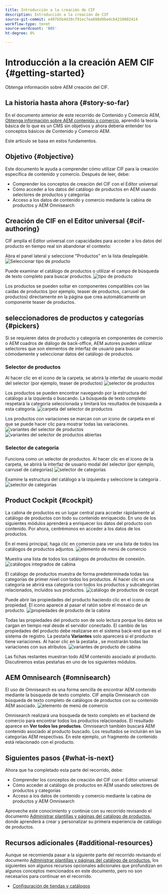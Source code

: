```yaml
---
title: Introducción a la creación de CIF
description: Introducción a la creación de CIF
source-git-commit: e497b5b4439cf91ec7ea698d9bedcb4210802414
workflow-type: tm+mt
source-wordcount: '805'
ht-degree: 0%

---
```


# Introducción a la creación AEM CIF {#getting-started}

Obtenga información sobre AEM creación del CIF.

## La historia hasta ahora {#story-so-far}

En el documento anterior de este recorrido de Contenido y Comercio AEM, [Obtenga información sobre AEM contenido y comercio](/help/commerce-cloud/introduction.md), aprendió la teoría básica de lo que es un CMS sin objetivos y ahora debería entender los conceptos básicos de Contenido y Comercio AEM.

Este artículo se basa en estos fundamentos.

## Objetivo {#objective}

Este documento le ayuda a comprender cómo utilizar CIF para la creación específica de contenido y comercio. Después de leer, debe:

* Comprender los conceptos de creación del CIF con el Editor universal
* Cómo acceder a los datos del catálogo de productos en AEM usando selectores de productos y categorías
* Acceso a los datos de contenido y comercio mediante la cabina de productos y AEM Omnisearch

## Creación de CIF en el Editor universal {#cif-authoring}

CIF amplía el Editor universal con capacidades para acceder a los datos del producto en tiempo real sin abandonar el contexto:

Abra el panel lateral y seleccione &quot;Productos&quot; en la lista desplegable.
![Seleccionar tipo de producto](assets/asset-finder-overview.png)

Puede examinar el catálogo de productos o utilizar el campo de búsqueda de texto completo para buscar productos.
![tipo de producto](assets/asset-finder-search.png)

Los productos se pueden soltar en componentes compatibles con las caídas de productos (por ejemplo, teaser de productos, carrusel de productos) directamente en la página que crea automáticamente un componente teaser de productos.

## seleccionadores de productos y categorías {#pickers}

Si se requieren datos de producto y categoría en componentes de comercio o AEM cuadros de diálogo de back-office, AEM autores pueden utilizar selectores que son elementos de interfaz de usuario para buscar cómodamente y seleccionar datos del catálogo de productos.

### Selector de productos

Al hacer clic en el icono de la carpeta, se abrirá la interfaz de usuario modal del selector (por ejemplo, teaser de productos)
![selector de productos](assets/product-picker-open.png)

Los productos se pueden encontrar navegando por la estructura del catálogo a la izquierda o buscando. La búsqueda de texto completo respetará la categoría seleccionada y limitará los resultados de búsqueda a esta categoría.
![carpeta del selector de productos](assets/product-picker-folders.png)

Los productos con variaciones se marcan con un icono de carpeta en el que se puede hacer clic para mostrar todas las variaciones.
![variantes del selector de productos](assets/product-picker-variants.png)
![variantes del selector de productos abiertas](assets/product-picker-variants-open.png)

### Selector de categoría

Funciona como un selector de productos. Al hacer clic en el icono de la carpeta, se abrirá la interfaz de usuario modal del selector (por ejemplo, carrusel de categorías)
![selector de categorías](assets/category-picker-open.png)

Examine la estructura del catálogo a la izquierda y seleccione la categoría .
![selector de categorías](assets/category-picker-folders.png)

## Product Cockpit {#cockpit}

La cabina de productos es un lugar central para acceder rápidamente al catálogo de productos con todo su contenido enriquecido. En uno de los siguientes módulos aprenderá a enriquecer los datos del producto con contenido. Por ahora, centrémonos en acceder a los datos de los productos.

En el menú principal, haga clic en comercio para ver una lista de todos los catálogos de productos adjuntos.
![elemento de menú de comercio](assets/commerce-menu-item.png)

Muestra una lista de todos los catálogos de productos de conexión.
![catálogos integrados de cabina](assets/cockpit-Integrated-catalogs.png)

El catálogo de productos muestra de forma predeterminada todas las categorías de primer nivel con todos los productos. Al hacer clic en una categoría se abrirá esa categoría con todos los productos y subcategorías relacionados, incluidos sus productos.
![catálogo de productos de cocpit](assets/cockpit-product-catalog.png)

Puede abrir las propiedades del producto haciendo clic en el icono de propiedad. El icono aparece al pasar el ratón sobre el mosaico de un producto.
![propiedades de producto de la cabina](assets/cockpit-properties.png)

Todas las propiedades del producto son de solo lectura porque los datos se cargan en tiempo real desde el servidor conectado. El cambio de las propiedades del producto debe realizarse en el sistema back-end que es el sistema de registro. La pestaña **Variantes** solo aparecerá si el producto tiene variaciones. Al hacer clic en la pestaña , se mostrarán todas las variaciones con sus atributos.
![variantes de producto de cabina](assets/cockpit-properties-variants.png)

Las fichas restantes muestran todo AEM contenido asociado al producto. Discutiremos estas pestañas en uno de los siguientes módulos.

## AEM Omnisearch {#omnisearch}

El uso de Omnisearch es una forma sencilla de encontrar AEM contenido mediante la búsqueda de texto completo. CIF amplía Omnisearch con búsqueda de texto completo de catálogos de productos con su contenido AEM asociado.
![elemento de menú de comercio](assets/omnisearch.png)

Omnisearch realizará una búsqueda de texto completo en el backend de comercio para encontrar todos los productos relacionados. El resultado aparece en **Ver todos los productos**. Omnisearch también buscará AEM contenido asociado al producto buscado. Los resultados se incluirán en las categorías AEM respectivas. En este ejemplo, un fragmento de contenido está relacionado con el producto.

## Siguientes pasos {#what-is-next}

Ahora que ha completado esta parte del recorrido, debe:

* Comprender los conceptos de creación del CIF con el Editor universal
* Cómo acceder al catálogo de productos en AEM usando selectores de productos y categorías
* Acceso a los datos de contenido y comercio mediante la cabina de productos y AEM Omnisearch

Aproveche este conocimiento y continúe con su recorrido revisando el documento [Administrar plantillas y páginas del catálogo de productos](catalog-templates.md), donde aprenderá a crear y personalizar su primera experiencia de catálogo de productos.

## Recursos adicionales {#additional-resources}

Aunque se recomienda pasar a la siguiente parte del recorrido revisando el documento [Administrar plantillas y páginas del catálogo de productos](catalog-templates.md), los siguientes son algunos recursos opcionales adicionales que profundizan en algunos conceptos mencionados en este documento, pero no son necesarios para continuar en el recorrido.

* [Configuración de tiendas y catálogos](/help/commerce-cloud/getting-started.md#catalog)
